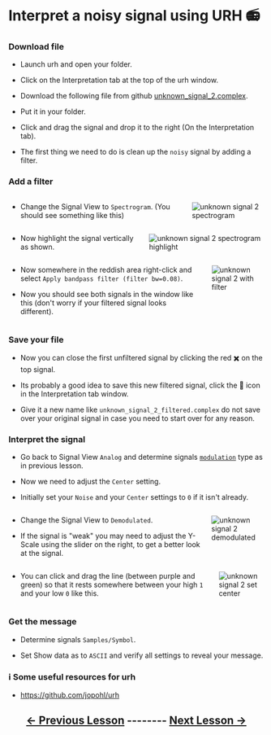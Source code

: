 # Interpret a noisy signal using URH 📻

### Download file

- Launch urh and open your folder.

- Click on the Interpretation tab at the top of the urh window.

- Download the following file from github [unknown_signal_2.complex](https://github.com/python-can-define-radio/sdr-course/raw/main/classroom_activities/Ch03_Analyzing_Signals_URH/unknown_signal_2.complex).

- Put it in your folder.

- Click and drag the signal and drop it to the right (On the Interpretation tab).

- The first thing we need to do is clean up the `noisy` signal by adding a filter.

### Add a filter

<div class="columns">
<div class="column">

- Change the Signal View to `Spectrogram`. (You should see something like this)

</div>
<div class="column">

![unknown signal 2 spectrogram](https://github.com/python-can-define-radio/sdr-course/blob/main/classroom_activities/Ch03_Analyzing_Signals_URH/Images/unknown_signal_2_spectrogram.png?raw=true) 

</div>
</div>

<!-- pandoc-only ### Add a filter -->

<div class="columns">
<div class="column">

- Now highlight the signal vertically as shown.

</div>
<div class="column">

![unknown signal 2 spectrogram highlight](https://github.com/python-can-define-radio/sdr-course/blob/main/classroom_activities/Ch03_Analyzing_Signals_URH/Images/unknown_signal_2_spectrogram_highlight.png?raw=true)

</div>
</div>

<!-- pandoc-only ### Add a filter -->

<div class="columns">
<div class="column">

- Now somewhere in the reddish area right-click and select `Apply bandpass filter (filter bw=0.08)`.

- Now you should see both signals in the window like this (don't worry if your filtered signal looks different).

</div>
<div class="column">

![unknown signal 2 with filter](https://github.com/python-can-define-radio/sdr-course/blob/main/classroom_activities/Ch03_Analyzing_Signals_URH/Images/unknown_signal_2_with_filtered.png?raw=true)

</div>
</div>

### Save your file

- Now you can close the first unfiltered signal by clicking the red ✖️ on the top signal.

- Its probably a good idea to save this new filtered signal, click the 💾 icon in the Interpretation tab window.

- Give it a new name like `unknown_signal_2_filtered.complex` do not save over your original signal in case you need to start over for any reason.

### Interpret the signal

- Go back to Signal View `Analog` and determine signals [`modulation`](https://github.com/python-can-define-radio/sdr-course/blob/main/classroom_activities/Ch03_Analyzing_Signals_URH/020_Modulation.md) type as in previous lesson.

- Now we need to adjust the `Center` setting.

- Initially set your `Noise` and your `Center` settings to `0` if it isn't already.

<!-- pandoc-only ### Interpret the signal -->

<div class="columns">
<div class="column">

- Change the Signal View to `Demodulated`.

- If the signal is "weak" you may need to adjust the Y-Scale using the slider on the right, to get a better look at the signal.

</div>
<div class="column">

![unknown signal 2 demodulated](https://github.com/python-can-define-radio/sdr-course/blob/main/classroom_activities/Ch03_Analyzing_Signals_URH/Images/unknown_signal_2_demodulated.png?raw=true)

</div>
</div>

<!-- pandoc-only ### Interpret the signal -->

<div class="columns">
<div class="column">

- You can click and drag the line (between purple and green) so that it rests somewhere between your high `1` and your low `0` like this.
    
</div>
<div class="column">

![unknown signal 2 set center](https://github.com/python-can-define-radio/sdr-course/blob/main/classroom_activities/Ch03_Analyzing_Signals_URH/Images/unknown_signal_2_centerset.png?raw=true)

</div>
</div>

### Get the message

- Determine signals `Samples/Symbol`.

- Set Show data as to `ASCII` and verify all settings to reveal your message.

<!-- ### Additional practice

As in the previous lesson you can also generate noisy signals for practice using this Python code:

```python3
from pcdr.v0_compat import generate_ook_modulated_example_file
generate_ook_modulated_example_file("my_example_ook_file.complex", noise=True)
``` -->

### ℹ️ Some useful resources for urh <!-- pandoc-exclude-line --> 

- https://github.com/jopohl/urh <!-- pandoc-exclude-line --> 

## <p align="center">[&larr; Previous Lesson](https://github.com/python-can-define-radio/sdr-course/blob/main/classroom_activities/Ch03_Analyzing_Signals_URH/040_Interpret_unknown_signal.md)  --------  [Next Lesson &rarr;](https://github.com/python-can-define-radio/sdr-course/blob/main/classroom_activities/Ch03_Analyzing_Signals_URH/060_Cropping_a_signal.md)</p> <!-- pandoc-exclude-line --> 
